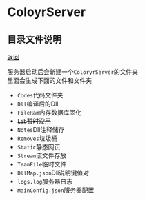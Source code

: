 # ColoyrServer

## 目录文件说明
[返回](../README.md)

服务器启动后会新建一个`ColoryrServer`的文件夹  
里面会生成下面的文件和文件夹
- `Codes`代码文件夹
- `Dll`编译后的Dll
- `FileRam`内存数据库固化
- ~~`Lib`暂时没用~~
- `Notes`Dll注释储存
- `Removes`垃圾桶
- `Static`静态网页
- `Stream`流文件存放
- `TeamFile`临时文件
- `DllMap.json`Dll说明键值对
- `logs.log`服务器日志
- `MainConfig.json`服务器配置
